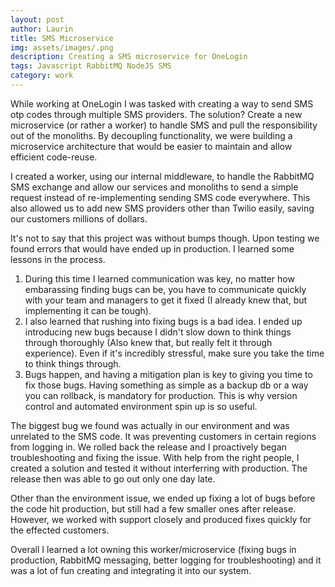 ```yaml
---
layout: post
author: Laurin
title: SMS Microservice
img: assets/images/.png
description: Creating a SMS microservice for OneLogin
tags: Javascript RabbitMQ NodeJS SMS
category: work
---
```


While working at OneLogin I was tasked with creating a way to send SMS otp codes through multiple SMS providers. The solution? Create a new microservice (or rather a worker) to handle SMS and pull the responsibility out of the monoliths. By decoupling functionality, we were building a microservice architecture that would be easier to maintain and allow efficient code-reuse.

I created a worker, using our internal middleware, to handle the RabbitMQ SMS exchange and allow our services and monoliths to send a simple request instead of re-implementing sending SMS code everywhere. This also allowed us to add new SMS providers other than Twilio easily, saving our customers millions of dollars. 

It's not to say that this project was without bumps though. Upon testing we found errors that would have ended up in production. I learned some lessons in the process. 

1. During this time I learned communication was key, no matter how embarassing finding bugs can be, you have to communicate quickly with your team and managers to get it fixed (I already knew that, but implementing it can be tough). 
2. I also learned that rushing into fixing bugs is a bad idea. I ended up introducing new bugs because I didn't slow down to think things through thoroughly (Also knew that, but really felt it through experience). Even if it's incredibly stressful, make sure you take the time to think things through. 
3. Bugs happen, and having a mitigation plan is key to giving you time to fix those bugs. Having something as simple as a backup db or a way you can rollback, is mandatory for production. This is why version control and automated environment spin up is so useful.

The biggest bug we found was actually in our environment and was unrelated to the SMS code. It was preventing customers in certain regions from logging in. We rolled back the release and I proactively began troubleshooting and fixing the issue. With help from the right people, I created a solution and tested it without interferring with production. The release then was able to go out only one day late. 

Other than the environment issue, we ended up fixing a lot of bugs before the code hit production, but still had a few smaller ones after release. However, we worked with support closely and produced fixes quickly for the effected customers. 

Overall I learned a lot owning this worker/microservice (fixing bugs in production, RabbitMQ messaging, better logging for troubleshooting) and it was a lot of fun creating and integrating it into our system.